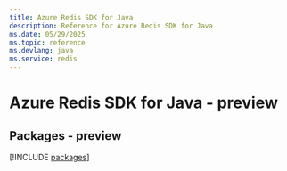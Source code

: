 ```yaml
---
title: Azure Redis SDK for Java
description: Reference for Azure Redis SDK for Java
ms.date: 05/29/2025
ms.topic: reference
ms.devlang: java
ms.service: redis
---
```

# Azure Redis SDK for Java - preview
## Packages - preview
[!INCLUDE [packages](redis-index.md)]